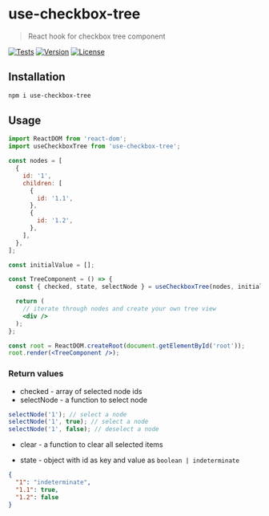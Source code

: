 # use-checkbox-tree

> React hook for checkbox tree component

[![Tests](https://github.com/sibiraj-s/use-checkbox-tree/actions/workflows/tests.yml/badge.svg)](https://github.com/sibiraj-s/use-checkbox-tree/actions/workflows/tests.yml)
[![Version](https://badgen.net/npm/v/use-checkbox-tree)](https://npmjs.com/use-checkbox-tree)
[![License](https://badgen.net/npm/license/use-checkbox-tree)](https://github.com/sibiraj-s/use-checkbox-tree/blob/master/LICENSE)

## Installation

```bash
npm i use-checkbox-tree
```

## Usage

```jsx
import ReactDOM from 'react-dom';
import useCheckboxTree from 'use-checkbox-tree';

const nodes = [
  {
    id: '1',
    children: [
      {
        id: '1.1',
      },
      {
        id: '1.2',
      },
    ],
  },
];

const initialValue = [];

const TreeComponent = () => {
  const { checked, state, selectNode } = useCheckboxTree(nodes, initialValue);

  return (
    // iterate through nodes and create your own tree view
    <div />
  );
};

const root = ReactDOM.createRoot(document.getElementById('root'));
root.render(<TreeComponent />);
```

### Return values

- checked - array of selected node ids
- selectNode - a function to select node

```js
selectNode('1'); // select a node
selectNode('1', true); // select a node
selectNode('1', false); // deselect a node
```

- clear - a function to clear all selected items

- state - object with id as key and value as `boolean | indeterminate`

```json
{
  "1": "indeterminate",
  "1.1": true,
  "1.2": false
}
```
